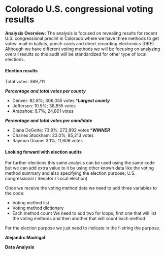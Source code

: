 # **Colorado U.S. congressional voting results**

**Analysis Overview:** The analysis is focused on revealing results for recent U.S. congressional precint in Colorado where we have three methods to get votes: mail-in ballots, punch cards and direct recording electronics (DRE). Although we have different voting methods we will be focusing on analyzing overall results so this audit will be standardized for other type of local elections.

#### Election results

Total votes: 369,711

  ***Percentage and total votes per county***
  - Denver:     82.8%;  306,055 votes ****Largest county***
  - Jefferson:  10.5%;  38,855 votes
  - Arapahoe:   6.7%;   24,801 votes

  ***Percentage and total votes per candidate***
  - Diana DeGette:     73.8%;  272,892 votes ****WINNER***
  - Charles Stockham:  23.0%;  85,213 votes
  - Raymon Doane:      3.1%;   11,606 votes

#### Looking forward with election audits

For further elections this same analysis can be used using the same code but we can add extra value to it by using other known data like the voting method summary and also specifying the election purpose; U.S. congressional / Senator / Local election)

Once we receive the voting method data we need to add three variables to the code:
- Voting method list
- Voting method dictionary
- Each method count
We need to add two for loops, first one that will list the voting methods and then another that will count each method

For the election purpose we just need to indicate in the f-string the purpose.

**Alejandro Madrigal**

**Data Analysis**

